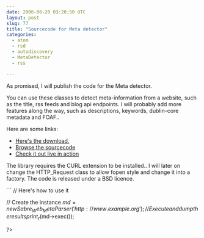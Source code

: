 ```yaml
---
date: 2006-06-20 03:20:50 UTC
layout: post
slug: 77
title: "Sourcecode for Meta detector"
categories:
  - atom
  - rsd
  - autodiscovery
  - MetaDetector
  - rss

---
```

<p>As promised, I will publish the code for the Meta detector.</p>
<p>You can use these classes to detect meta-information from a website, such as the title, rss feeds and blog api endpoints. I will probably add more features along the way, such as descriptions, keywords, dublin-core metadata and FOAF..</p>
<p>Here are some links:<br />
<ul>
  <li><a href="/code/?a=d&p=MetaDetector">Here's the download.</a></li>
  <li><a href="/code/?a=s&p=MetaDetector">Browse the sourcecode</a></li>
  <li><a href="/blogdetect">Check it out live in action</a></li>
</ul>
</p>
<p>
  The library requires the CURL extension to be installed.. I will later on change the HTTP_Request class to allow fopen style and change it into a factory. The code is released under a BSD licence.</p>
```
<?php

  // Here's how to use it

  // Create the instance
  $md = new Sabre_Web_MetaParser('http://www.example.org');
  // Execute and dump the results
  print_r($md->exec());

?>
```